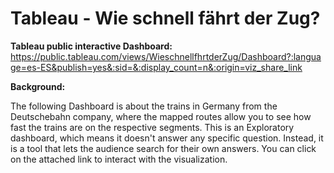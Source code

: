 # Tableau - Wie schnell fährt der Zug?
**Tableau public interactive Dashboard:** https://public.tableau.com/views/WieschnellfhrtderZug/Dashboard?:language=es-ES&publish=yes&:sid=&:display_count=n&:origin=viz_share_link

**Background:**

The following Dashboard is about the trains in Germany from the Deutschebahn company, where the mapped routes allow you to see how fast the trains are on the respective segments.
This is an Exploratory dashboard, which means it doesn't answer any specific question. Instead, it is a tool that lets the audience search for their own answers.
You can click on the attached link to interact with the visualization.

